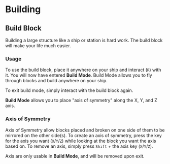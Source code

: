 # Building

## Build Block

Building a large structure like a ship or station is hard work. The build block will make your life much easier.

### Usage

To use the build block, place it anywhere on your ship and interact (`R`) with it.  You will now have entered **Build Mode**. Build Mode allows you to fly through blocks and build anywhere on your ship.

To exit build mode, simply interact with the build block again.

**Build Mode** allows you to place "axis of symmetry" along the X, Y, and Z axis.

### Axis of Symmetry

Axis of Symmetry allow blocks placed and broken on one side of them to be mirrored on the other side(s).  To create an axis of symmetry, press the key for the axis you want (`X`/`Y`/`Z`) while looking at the block you want the axis based on. To remove an axis, simply press `Shift` + the axis key (`X`/`Y`/`Z`).

Axis are only usable in **Build Mode**, and will be removed upon exit.